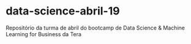 # data-science-abril-19
Repositório da turma de abril do bootcamp de Data Science &amp; Machine Learning for Business da Tera
